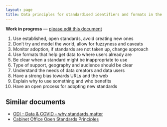 ```yaml
---
layout: page
title: Data principles for standardised identifiers and formats in the charity sector
---
```


**Work in progress** — [please edit this document](https://github.com/WeTheCatalysts/standards-and-identifiers/blob/master/principles.md)

1. Use established, open standards, avoid creating new ones
2. Don’t try and model the world, allow for fuzzyness and caveats
3. Monitor adoption, if standards are not taken up, change approach
4. Use formats that help get data to where users already are
5. Be clear when a standard might be inappropriate to use
6. Type of support, geography and audience should be clear
7. Understand the needs of data creators and data users
8. Have a strong bias towards URLs and the web
9. Explain why to use something and who benefits
10. Have an open process for adopting new standards


## Similar documents

* [ODI - Data & COVID - why standards matter](https://theodi.org/article/data-and-covid-19-why-standards-matter/)
* [Cabinet Office Open Standards Principles](https://www.gov.uk/government/publications/open-standards-principles/open-standards-principles)
